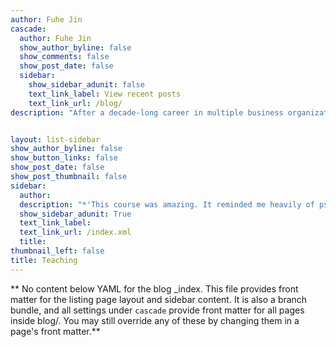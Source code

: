 ```yaml
---
author: Fuhe Jin
cascade:
  author: Fuhe Jin
  show_author_byline: false
  show_comments: false
  show_post_date: false
  sidebar:
    show_sidebar_adunit: false
    text_link_label: View recent posts
    text_link_url: /blog/
description: "After a decade-long career in multiple business organizations (2008-2018), I begin to pursue a PhD. in Leadership and Organizational Science to fulfill my passion for learning, sharing knowledge, and expanding my global insights.<Br> <Br>Team Leadership (LEAD-552) Fall 2022 (Live Lecture) – Instructor; Avg. Student Rating on Instructor Overall (SOOT): Not yet available <Br><Br>Organizational Behavior Spring 2022 (Live Lecture)–Instructor; Avg. Student Rating on Instructor Overall (SOOT): 3.67/4.0 <Br> <Br> Organizational Behavior Fall 2021 (Live Lecture) – Instructor;  Avg.Student Rating on Instructor Overall (SOOT): 3.4/4.0 <Br> <Br> Strategic Management Spring 2020 (Synchronous Online) – Guest presenter; Avg. Student Evaluation: 94/100 <Br> <Br> Advanced Business Statistics Fall 2020 (Synchronous Online) – Guest presenter;"


layout: list-sidebar
show_author_byline: false
show_button_links: false
show_post_date: false
show_post_thumbnail: false
sidebar:
  author: 
  description: "*'This course was amazing. It reminded me heavily of psychology, but business orientated. It was very interesting to learn about how people react and work in a business setting whether it is as an individual or as a group. I think the group project was a great addition to the class because it really helped push me out of my comfort zone and challenge me.*' <Br> <Br>'*I learned a lot about organizational behavior and how these concepts apply in the workplace. Working in teams is super critical in the business world, and it is important to realize that people come from different backgrounds. Overall, an amazing course that can be applied to a real-world job setting.*'.<Br> <Br>'*Professor Jin is a great professor. She explains concepts in a way that is easy to understand. I also like how she had a survey for us to fill out about the course and then actually listened to the responses. Her quizzes kept evolving throughout the semester due to our feedback, and she also changed the setting arrangements because of student opinions! Usually, I find that professors don't listen to their students, but this is not true with Professor Jin.*'.<Br> <Br>'*I think Professor Jin is one of the sweetest professors and is very passionate about what she's teaching. She constantly strives to ensure that her students are succeeding and is extremely accommodating. She is always accessible and creates the best slides I have ever seen from a professor. All her content is well organized and very easy on the eyes. I would definitely take a class with her again.*'<Br> <Br> -- Excerpt from 'SOOT Teaching Evaluation for Fuhe Jin'"
  show_sidebar_adunit: True
  text_link_label: 
  text_link_url: /index.xml
  title: 
thumbnail_left: false
title: Teaching
---
```


\*\* No content below YAML for the blog \_index. This file provides front matter for the listing page layout and sidebar content. It is also a branch bundle, and all settings under `cascade` provide front matter for all pages inside blog/. You may still override any of these by changing them in a page's front matter.\*\*
